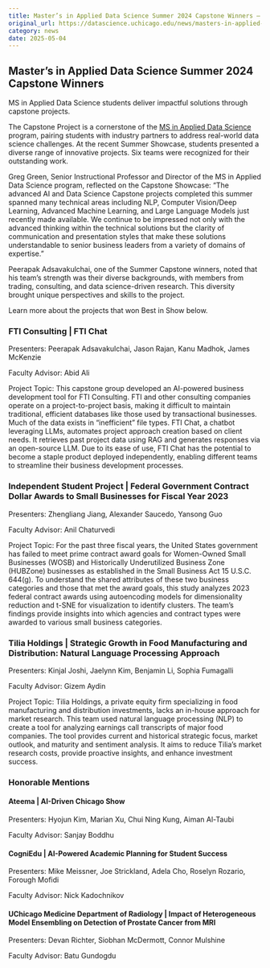 ```yaml
---
title: Master’s in Applied Data Science Summer 2024 Capstone Winners – DSI
original_url: https://datascience.uchicago.edu/news/masters-in-applied-data-science-summer-2024-capstone-winners
category: news
date: 2025-05-04
---
```


## Master’s in Applied Data Science Summer 2024 Capstone Winners

MS in Applied Data Science students deliver impactful solutions through capstone projects.

The Capstone Project is a cornerstone of the [MS in Applied Data Science](https://datascience.uchicago.edu/education/masters-programs/ms-in-applied-data-science/) program, pairing students with industry partners to address real-world data science challenges. At the recent Summer Showcase, students presented a diverse range of innovative projects. Six teams were recognized for their outstanding work.

Greg Green, Senior Instructional Professor and Director of the MS in Applied Data Science program, reflected on the Capstone Showcase: “The advanced AI and Data Science Capstone projects completed this summer spanned many technical areas including NLP, Computer Vision/Deep Learning, Advanced Machine Learning, and Large Language Models just recently made available. We continue to be impressed not only with the advanced thinking within the technical solutions but the clarity of communication and presentation styles that make these solutions understandable to senior business leaders from a variety of domains of expertise.”

Peerapak Adsavakulchai, one of the Summer Capstone winners, noted that his team’s strength was their diverse backgrounds, with members from trading, consulting, and data science-driven research. This diversity brought unique perspectives and skills to the project.

Learn more about the projects that won Best in Show below.

### FTI Consulting | FTI Chat

Presenters: Peerapak Adsavakulchai, Jason Rajan, Kanu Madhok, James McKenzie

Faculty Advisor: Abid Ali

Project Topic: This capstone group developed an AI-powered business development tool for FTI Consulting. FTI and other consulting companies operate on a project-to-project basis, making it difficult to maintain traditional, efficient databases like those used by transactional businesses. Much of the data exists in “inefficient” file types. FTI Chat, a chatbot leveraging LLMs, automates project approach creation based on client needs. It retrieves past project data using RAG and generates responses via an open-source LLM. Due to its ease of use, FTI Chat has the potential to become a staple product deployed independently, enabling different teams to streamline their business development processes.

### Independent Student Project | Federal Government Contract Dollar Awards to Small Businesses for Fiscal Year 2023

Presenters: Zhengliang Jiang, Alexander Saucedo, Yansong Guo

Faculty Advisor: Anil Chaturvedi

Project Topic: For the past three fiscal years, the United States government has failed to meet prime contract award goals for Women-Owned Small Businesses (WOSB) and Historically Underutilized Business Zone (HUBZone) businesses as established in the Small Business Act 15 U.S.C. 644(g). To understand the shared attributes of these two business categories and those that met the award goals, this study analyzes 2023 federal contract awards using autoencoding models for dimensionality reduction and t-SNE for visualization to identify clusters. The team’s findings provide insights into which agencies and contract types were awarded to various small business categories.

### Tilia Holdings | Strategic Growth in Food Manufacturing and Distribution: Natural Language Processing Approach

Presenters: Kinjal Joshi, Jaelynn Kim, Benjamin Li, Sophia Fumagalli

Faculty Advisor: Gizem Aydin

Project Topic: Tilia Holdings, a private equity firm specializing in food manufacturing and distribution investments, lacks an in-house approach for market research. This team used natural language processing (NLP) to create a tool for analyzing earnings call transcripts of major food companies. The tool provides current and historical strategic focus, market outlook, and maturity and sentiment analysis. It aims to reduce Tilia’s market research costs, provide proactive insights, and enhance investment success.

### **Honorable Mentions**

#### **Ateema | AI-Driven Chicago Show**

Presenters: Hyojun Kim, Marian Xu, Chui Ning Kung, Aiman Al-Taubi

Faculty Advisor: Sanjay Boddhu

#### **CogniEdu | AI-Powered Academic Planning for Student Success**

Presenters: Mike Meissner, Joe Strickland, Adela Cho, Roselyn Rozario, Forough Mofidi

Faculty Advisor: Nick Kadochnikov

#### **UChicago Medicine Department of Radiology | Impact of Heterogeneous Model Ensembling on Detection of Prostate Cancer from MRI**

Presenters: Devan Richter, Siobhan McDermott, Connor Mulshine

Faculty Advisor: Batu Gundogdu